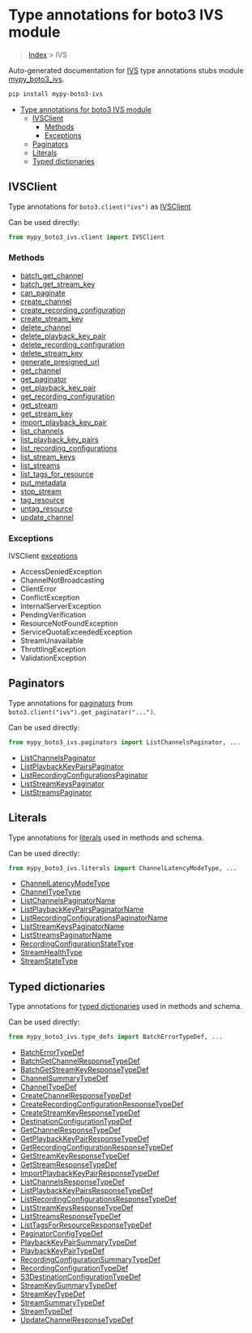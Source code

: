 # Type annotations for boto3 IVS module

> [Index](..) > IVS

Auto-generated documentation for
[IVS](https://boto3.amazonaws.com/v1/documentation/api/1.17.76/reference/services/ivs.html#IVS)
type annotations stubs module
[mypy_boto3_ivs](https://pypi.org/project/mypy-boto3-ivs/).

```bash
pip install mypy-boto3-ivs
```

- [Type annotations for boto3 IVS module](#type-annotations-for-boto3-ivs-module)
  - [IVSClient](#ivsclient)
    - [Methods](#methods)
    - [Exceptions](#exceptions)
  - [Paginators](#paginators)
  - [Literals](#literals)
  - [Typed dictionaries](#typed-dictionaries)

## IVSClient

Type annotations for `boto3.client("ivs")` as [IVSClient](./client.md)

Can be used directly:

```python
from mypy_boto3_ivs.client import IVSClient
```

### Methods

- [batch_get_channel](./client.md#batch_get_channel)
- [batch_get_stream_key](./client.md#batch_get_stream_key)
- [can_paginate](./client.md#can_paginate)
- [create_channel](./client.md#create_channel)
- [create_recording_configuration](./client.md#create_recording_configuration)
- [create_stream_key](./client.md#create_stream_key)
- [delete_channel](./client.md#delete_channel)
- [delete_playback_key_pair](./client.md#delete_playback_key_pair)
- [delete_recording_configuration](./client.md#delete_recording_configuration)
- [delete_stream_key](./client.md#delete_stream_key)
- [generate_presigned_url](./client.md#generate_presigned_url)
- [get_channel](./client.md#get_channel)
- [get_paginator](./client.md#get_paginator)
- [get_playback_key_pair](./client.md#get_playback_key_pair)
- [get_recording_configuration](./client.md#get_recording_configuration)
- [get_stream](./client.md#get_stream)
- [get_stream_key](./client.md#get_stream_key)
- [import_playback_key_pair](./client.md#import_playback_key_pair)
- [list_channels](./client.md#list_channels)
- [list_playback_key_pairs](./client.md#list_playback_key_pairs)
- [list_recording_configurations](./client.md#list_recording_configurations)
- [list_stream_keys](./client.md#list_stream_keys)
- [list_streams](./client.md#list_streams)
- [list_tags_for_resource](./client.md#list_tags_for_resource)
- [put_metadata](./client.md#put_metadata)
- [stop_stream](./client.md#stop_stream)
- [tag_resource](./client.md#tag_resource)
- [untag_resource](./client.md#untag_resource)
- [update_channel](./client.md#update_channel)

### Exceptions

IVSClient [exceptions](./client.md#exceptions)

- AccessDeniedException
- ChannelNotBroadcasting
- ClientError
- ConflictException
- InternalServerException
- PendingVerification
- ResourceNotFoundException
- ServiceQuotaExceededException
- StreamUnavailable
- ThrottlingException
- ValidationException

## Paginators

Type annotations for [paginators](./paginators.md) from
`boto3.client("ivs").get_paginator("...")`.

Can be used directly:

```python
from mypy_boto3_ivs.paginators import ListChannelsPaginator, ...
```

- [ListChannelsPaginator](./paginators.md#listchannelspaginator)
- [ListPlaybackKeyPairsPaginator](./paginators.md#listplaybackkeypairspaginator)
- [ListRecordingConfigurationsPaginator](./paginators.md#listrecordingconfigurationspaginator)
- [ListStreamKeysPaginator](./paginators.md#liststreamkeyspaginator)
- [ListStreamsPaginator](./paginators.md#liststreamspaginator)

## Literals

Type annotations for [literals](./literals.md) used in methods and schema.

Can be used directly:

```python
from mypy_boto3_ivs.literals import ChannelLatencyModeType, ...
```

- [ChannelLatencyModeType](./literals.md#channellatencymodetype)
- [ChannelTypeType](./literals.md#channeltypetype)
- [ListChannelsPaginatorName](./literals.md#listchannelspaginatorname)
- [ListPlaybackKeyPairsPaginatorName](./literals.md#listplaybackkeypairspaginatorname)
- [ListRecordingConfigurationsPaginatorName](./literals.md#listrecordingconfigurationspaginatorname)
- [ListStreamKeysPaginatorName](./literals.md#liststreamkeyspaginatorname)
- [ListStreamsPaginatorName](./literals.md#liststreamspaginatorname)
- [RecordingConfigurationStateType](./literals.md#recordingconfigurationstatetype)
- [StreamHealthType](./literals.md#streamhealthtype)
- [StreamStateType](./literals.md#streamstatetype)

## Typed dictionaries

Type annotations for [typed dictionaries](./type_defs.md) used in methods and
schema.

Can be used directly:

```python
from mypy_boto3_ivs.type_defs import BatchErrorTypeDef, ...
```

- [BatchErrorTypeDef](./type_defs.md#batcherrortypedef)
- [BatchGetChannelResponseTypeDef](./type_defs.md#batchgetchannelresponsetypedef)
- [BatchGetStreamKeyResponseTypeDef](./type_defs.md#batchgetstreamkeyresponsetypedef)
- [ChannelSummaryTypeDef](./type_defs.md#channelsummarytypedef)
- [ChannelTypeDef](./type_defs.md#channeltypedef)
- [CreateChannelResponseTypeDef](./type_defs.md#createchannelresponsetypedef)
- [CreateRecordingConfigurationResponseTypeDef](./type_defs.md#createrecordingconfigurationresponsetypedef)
- [CreateStreamKeyResponseTypeDef](./type_defs.md#createstreamkeyresponsetypedef)
- [DestinationConfigurationTypeDef](./type_defs.md#destinationconfigurationtypedef)
- [GetChannelResponseTypeDef](./type_defs.md#getchannelresponsetypedef)
- [GetPlaybackKeyPairResponseTypeDef](./type_defs.md#getplaybackkeypairresponsetypedef)
- [GetRecordingConfigurationResponseTypeDef](./type_defs.md#getrecordingconfigurationresponsetypedef)
- [GetStreamKeyResponseTypeDef](./type_defs.md#getstreamkeyresponsetypedef)
- [GetStreamResponseTypeDef](./type_defs.md#getstreamresponsetypedef)
- [ImportPlaybackKeyPairResponseTypeDef](./type_defs.md#importplaybackkeypairresponsetypedef)
- [ListChannelsResponseTypeDef](./type_defs.md#listchannelsresponsetypedef)
- [ListPlaybackKeyPairsResponseTypeDef](./type_defs.md#listplaybackkeypairsresponsetypedef)
- [ListRecordingConfigurationsResponseTypeDef](./type_defs.md#listrecordingconfigurationsresponsetypedef)
- [ListStreamKeysResponseTypeDef](./type_defs.md#liststreamkeysresponsetypedef)
- [ListStreamsResponseTypeDef](./type_defs.md#liststreamsresponsetypedef)
- [ListTagsForResourceResponseTypeDef](./type_defs.md#listtagsforresourceresponsetypedef)
- [PaginatorConfigTypeDef](./type_defs.md#paginatorconfigtypedef)
- [PlaybackKeyPairSummaryTypeDef](./type_defs.md#playbackkeypairsummarytypedef)
- [PlaybackKeyPairTypeDef](./type_defs.md#playbackkeypairtypedef)
- [RecordingConfigurationSummaryTypeDef](./type_defs.md#recordingconfigurationsummarytypedef)
- [RecordingConfigurationTypeDef](./type_defs.md#recordingconfigurationtypedef)
- [S3DestinationConfigurationTypeDef](./type_defs.md#s3destinationconfigurationtypedef)
- [StreamKeySummaryTypeDef](./type_defs.md#streamkeysummarytypedef)
- [StreamKeyTypeDef](./type_defs.md#streamkeytypedef)
- [StreamSummaryTypeDef](./type_defs.md#streamsummarytypedef)
- [StreamTypeDef](./type_defs.md#streamtypedef)
- [UpdateChannelResponseTypeDef](./type_defs.md#updatechannelresponsetypedef)
